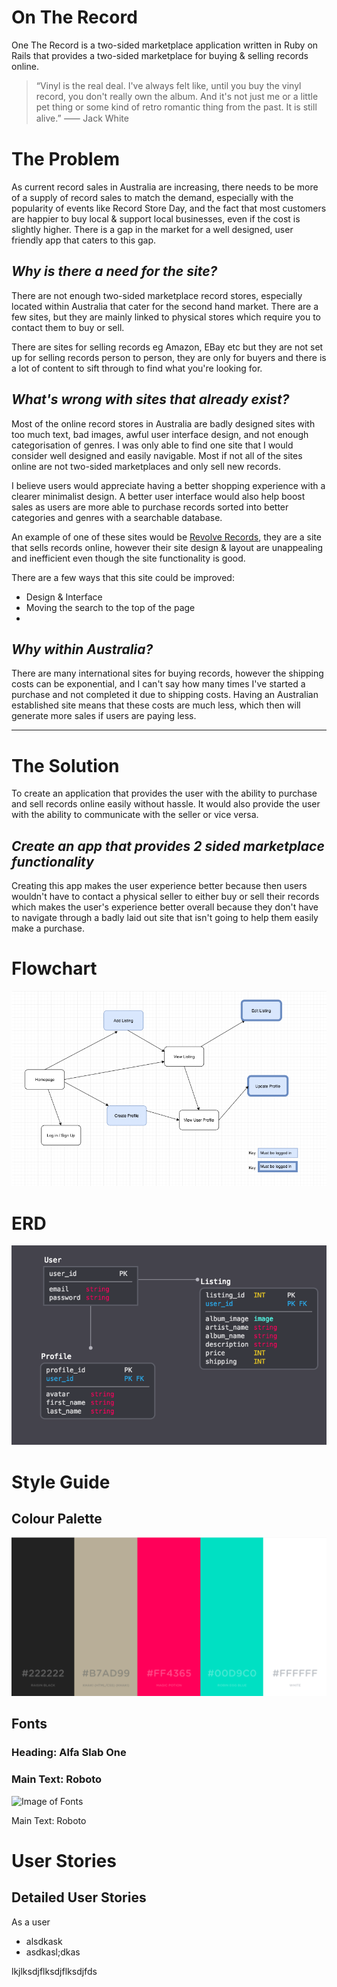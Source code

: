 # On The Record

One The Record is a two-sided marketplace application written in Ruby on Rails that provides a two-sided marketplace for buying & selling records online. 

>“Vinyl is the real deal. I've always felt like, until you buy the vinyl record, you don't really own the album. And it's not just me or a little pet thing or some kind of retro romantic thing from the past. It is still alive.” ⸺ Jack White



# The Problem

As current record sales in Australia are increasing, there needs to be more of a supply of record sales to match the demand, especially with the popularity of events like Record Store Day, and the fact that most customers are happier to buy local & support local businesses, even if the cost is slightly higher. There is a gap in the market for a well designed, user friendly app that caters to this gap.

## _Why is there a need for the site?_

There are not enough two-sided marketplace record stores, especially located within Australia that cater for the second hand market. There are a few sites, but they are mainly linked to physical stores which require you to contact them to buy or sell.

There are sites for selling records eg Amazon, EBay etc but they are not set up for selling records person to person, they are only for buyers and there is a lot of content to sift through to find what you're looking for.

## _What's wrong with sites that already exist?_

Most of the online record stores in Australia are badly designed sites with too much text, bad images, awful user interface design, and not enough categorisation of genres. I was only able to find one site that I would consider well designed and easily navigable. Most if not all of the sites online are not two-sided marketplaces and only sell new records.

I believe users would appreciate having a better shopping experience with a clearer minimalist design. A better user interface would also help boost sales as users are more able to purchase records sorted into better categories and genres with a searchable database.

An example of one of these sites would be 
[Revolve Records](http://www.revolverecords.com.au/), they are a site that sells records online, however their site design & layout are unappealing and inefficient even though the site functionality is good.

There are a few ways that this site could be improved:
- Design & Interface
- Moving the search to the top of the page
- 


## _Why within Australia?_

There are many international sites for buying records, however the shipping costs can be exponential, and I can't say how many times I've started a purchase and not completed it due to shipping costs. Having an Australian established site means that these costs are much less, which then will generate more sales if users are paying less.

___

# The Solution

To create an application that provides the user with the ability to purchase and sell records online easily without hassle. It would also provide the user with the ability to communicate with the seller or vice versa.

## _Create an app that provides 2 sided marketplace functionality_

Creating this app makes the user experience better because then users wouldn't have to contact a physical seller to either buy or sell their records which makes the user's experience better overall because they don't have to navigate through a badly laid out site that isn't going to help them easily make a purchase.


# Flowchart

![Image of Flowchart](https://github.com/katiefrances/on-the-record/blob/master/app/assets/images/Flowchart.png?raw=true)

# ERD

![Image of ERD](https://github.com/katiefrances/on-the-record/blob/master/app/assets/images/ERD.png?raw=true)

# Style Guide

## Colour Palette
![Image of Colour Palette](https://github.com/katiefrances/on-the-record/blob/master/app/assets/images/colour-palette.png)



## Fonts
### Heading: Alfa Slab One
### Main Text: Roboto
![Image of Fonts](fonts.png)

Main Text:
Roboto

# User Stories

## Detailed User Stories

As a user 
- alsdkask
- asdkasl;dkas

lkjlksdjflksdjflksdjfds
